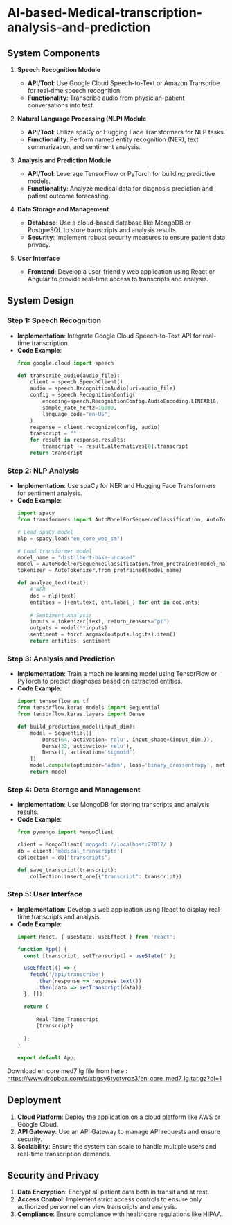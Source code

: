 # AI-based-Medical-transcription-analysis-and-prediction

## System Components

1. **Speech Recognition Module**
   - **API/Tool**: Use Google Cloud Speech-to-Text or Amazon Transcribe for real-time speech recognition.
   - **Functionality**: Transcribe audio from physician-patient conversations into text.

2. **Natural Language Processing (NLP) Module**
   - **API/Tool**: Utilize spaCy or Hugging Face Transformers for NLP tasks.
   - **Functionality**: Perform named entity recognition (NER), text summarization, and sentiment analysis.

3. **Analysis and Prediction Module**
   - **API/Tool**: Leverage TensorFlow or PyTorch for building predictive models.
   - **Functionality**: Analyze medical data for diagnosis prediction and patient outcome forecasting.

4. **Data Storage and Management**
   - **Database**: Use a cloud-based database like MongoDB or PostgreSQL to store transcripts and analysis results.
   - **Security**: Implement robust security measures to ensure patient data privacy.

5. **User Interface**
   - **Frontend**: Develop a user-friendly web application using React or Angular to provide real-time access to transcripts and analysis.

## System Design

### Step 1: Speech Recognition

- **Implementation**: Integrate Google Cloud Speech-to-Text API for real-time transcription.
- **Code Example**:
  ```python
  from google.cloud import speech

  def transcribe_audio(audio_file):
      client = speech.SpeechClient()
      audio = speech.RecognitionAudio(uri=audio_file)
      config = speech.RecognitionConfig(
          encoding=speech.RecognitionConfig.AudioEncoding.LINEAR16,
          sample_rate_hertz=16000,
          language_code="en-US",
      )
      response = client.recognize(config, audio)
      transcript = ""
      for result in response.results:
          transcript += result.alternatives[0].transcript
      return transcript
  ```

### Step 2: NLP Analysis

- **Implementation**: Use spaCy for NER and Hugging Face Transformers for sentiment analysis.
- **Code Example**:
  ```python
  import spacy
  from transformers import AutoModelForSequenceClassification, AutoTokenizer

  # Load spaCy model
  nlp = spacy.load("en_core_web_sm")

  # Load transformer model
  model_name = "distilbert-base-uncased"
  model = AutoModelForSequenceClassification.from_pretrained(model_name)
  tokenizer = AutoTokenizer.from_pretrained(model_name)

  def analyze_text(text):
      # NER
      doc = nlp(text)
      entities = [(ent.text, ent.label_) for ent in doc.ents]
      
      # Sentiment Analysis
      inputs = tokenizer(text, return_tensors="pt")
      outputs = model(**inputs)
      sentiment = torch.argmax(outputs.logits).item()
      return entities, sentiment
  ```

### Step 3: Analysis and Prediction

- **Implementation**: Train a machine learning model using TensorFlow or PyTorch to predict diagnoses based on extracted entities.
- **Code Example**:
  ```python
  import tensorflow as tf
  from tensorflow.keras.models import Sequential
  from tensorflow.keras.layers import Dense

  def build_prediction_model(input_dim):
      model = Sequential([
          Dense(64, activation='relu', input_shape=(input_dim,)),
          Dense(32, activation='relu'),
          Dense(1, activation='sigmoid')
      ])
      model.compile(optimizer='adam', loss='binary_crossentropy', metrics=['accuracy'])
      return model
  ```

### Step 4: Data Storage and Management

- **Implementation**: Use MongoDB for storing transcripts and analysis results.
- **Code Example**:
  ```python
  from pymongo import MongoClient

  client = MongoClient('mongodb://localhost:27017/')
  db = client['medical_transcripts']
  collection = db['transcripts']

  def save_transcript(transcript):
      collection.insert_one({"transcript": transcript})
  ```

### Step 5: User Interface

- **Implementation**: Develop a web application using React to display real-time transcripts and analysis.
- **Code Example**:
  ```jsx
  import React, { useState, useEffect } from 'react';

  function App() {
    const [transcript, setTranscript] = useState('');

    useEffect(() => {
      fetch('/api/transcribe')
        .then(response => response.text())
        .then(data => setTranscript(data));
    }, []);

    return (
      
        Real-Time Transcript
        {transcript}
      
    );
  }

  export default App;
  ```
Download en core med7 lg file from here : https://www.dropbox.com/s/xbgsy6tyctvrqz3/en_core_med7_lg.tar.gz?dl=1
## Deployment

1. **Cloud Platform**: Deploy the application on a cloud platform like AWS or Google Cloud.
2. **API Gateway**: Use an API Gateway to manage API requests and ensure security.
3. **Scalability**: Ensure the system can scale to handle multiple users and real-time transcription demands.

## Security and Privacy

1. **Data Encryption**: Encrypt all patient data both in transit and at rest.
2. **Access Control**: Implement strict access controls to ensure only authorized personnel can view transcripts and analysis.
3. **Compliance**: Ensure compliance with healthcare regulations like HIPAA.
